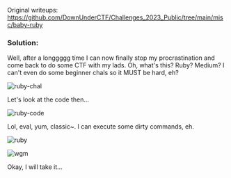 Original writeups: https://github.com/DownUnderCTF/Challenges_2023_Public/tree/main/misc/baby-ruby

### Solution:
Well, after a longgggg time I can now finally stop my procrastination and come back to do some CTF with my lads. Oh, what's this? Ruby? Medium? I can't even do some beginner chals so it MUST be hard, eh?

![ruby-chal](https://github.com/thnimp/CTF-writeups/assets/73044693/cb453c6a-3740-4ef2-9dc6-58b20285ac0b)

Let's look at the code then...

![ruby-code](https://github.com/thnimp/CTF-writeups/assets/73044693/ccac71fc-012f-47fe-a48e-b8d6b420c783)

Lol, eval, yum, classic~. I can execute some dirty commands, eh.

![ruby](https://github.com/thnimp/CTF-writeups/assets/73044693/2cce552e-9881-4b32-a7e2-8a0846e5f4b8)

![wgm](https://github.com/thnimp/CTF-writeups/assets/73044693/f1232a87-1379-47b9-9b13-e8f04a2e3c37)

Okay, I will take it...

